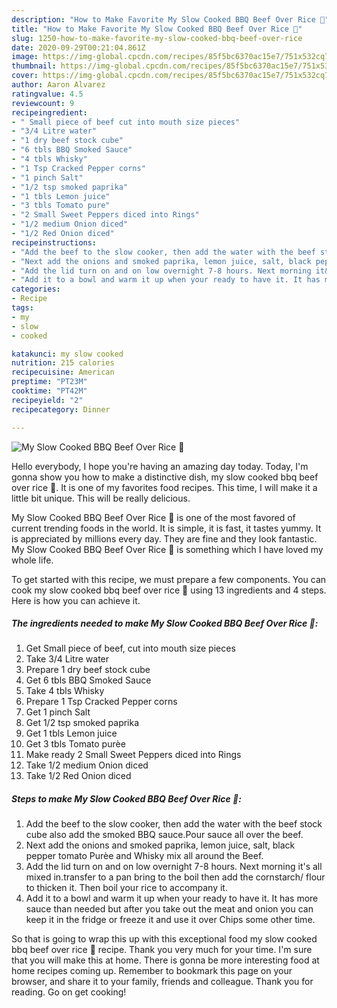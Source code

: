 ```yaml
---
description: "How to Make Favorite My Slow Cooked BBQ Beef Over Rice 🥰"
title: "How to Make Favorite My Slow Cooked BBQ Beef Over Rice 🥰"
slug: 1250-how-to-make-favorite-my-slow-cooked-bbq-beef-over-rice
date: 2020-09-29T00:21:04.861Z
image: https://img-global.cpcdn.com/recipes/85f5bc6370ac15e7/751x532cq70/my-slow-cooked-bbq-beef-over-rice-🥰-recipe-main-photo.jpg
thumbnail: https://img-global.cpcdn.com/recipes/85f5bc6370ac15e7/751x532cq70/my-slow-cooked-bbq-beef-over-rice-🥰-recipe-main-photo.jpg
cover: https://img-global.cpcdn.com/recipes/85f5bc6370ac15e7/751x532cq70/my-slow-cooked-bbq-beef-over-rice-🥰-recipe-main-photo.jpg
author: Aaron Alvarez
ratingvalue: 4.5
reviewcount: 9
recipeingredient:
- " Small piece of beef cut into mouth size pieces"
- "3/4 Litre water"
- "1 dry beef stock cube"
- "6 tbls BBQ Smoked Sauce"
- "4 tbls Whisky"
- "1 Tsp Cracked Pepper corns"
- "1 pinch Salt"
- "1/2 tsp smoked paprika"
- "1 tbls Lemon juice"
- "3 tbls Tomato pure"
- "2 Small Sweet Peppers diced into Rings"
- "1/2 medium Onion diced"
- "1/2 Red Onion diced"
recipeinstructions:
- "Add the beef to the slow cooker, then add the water with the beef stock cube also add the smoked BBQ sauce.Pour sauce all over the beef."
- "Next add the onions and smoked paprika, lemon juice, salt, black pepper tomato Purèe and Whisky mix all around the Beef."
- "Add the lid turn on and on low overnight 7-8 hours. Next morning it&#39;s all mixed in.transfer to a pan bring to the boil then add the cornstarch/ flour to thicken it. Then boil your rice to accompany it."
- "Add it to a bowl and warm it up when your ready to have it. It has more sauce than needed but after you take out the meat and onion you can keep it in the fridge or freeze it and use it over Chips some other time."
categories:
- Recipe
tags:
- my
- slow
- cooked

katakunci: my slow cooked 
nutrition: 215 calories
recipecuisine: American
preptime: "PT23M"
cooktime: "PT42M"
recipeyield: "2"
recipecategory: Dinner

---
```



![My Slow Cooked BBQ Beef Over Rice 🥰](https://img-global.cpcdn.com/recipes/85f5bc6370ac15e7/751x532cq70/my-slow-cooked-bbq-beef-over-rice-🥰-recipe-main-photo.jpg)

Hello everybody, I hope you're having an amazing day today. Today, I'm gonna show you how to make a distinctive dish, my slow cooked bbq beef over rice 🥰. It is one of my favorites food recipes. This time, I will make it a little bit unique. This will be really delicious.

My Slow Cooked BBQ Beef Over Rice 🥰 is one of the most favored of current trending foods in the world. It is simple, it is fast, it tastes yummy. It is appreciated by millions every day. They are fine and they look fantastic. My Slow Cooked BBQ Beef Over Rice 🥰 is something which I have loved my whole life.




To get started with this recipe, we must prepare a few components. You can cook my slow cooked bbq beef over rice 🥰 using 13 ingredients and 4 steps. Here is how you can achieve it.

<!--inarticleads1-->

##### The ingredients needed to make My Slow Cooked BBQ Beef Over Rice 🥰:

1. Get  Small piece of beef, cut into mouth size pieces
1. Take 3/4 Litre water
1. Prepare 1 dry beef stock cube
1. Get 6 tbls BBQ Smoked Sauce
1. Take 4 tbls Whisky
1. Prepare 1 Tsp Cracked Pepper corns
1. Get 1 pinch Salt
1. Get 1/2 tsp smoked paprika
1. Get 1 tbls Lemon juice
1. Get 3 tbls Tomato purèe
1. Make ready 2 Small Sweet Peppers diced into Rings
1. Take 1/2 medium Onion diced
1. Take 1/2 Red Onion diced




<!--inarticleads2-->

##### Steps to make My Slow Cooked BBQ Beef Over Rice 🥰:

1. Add the beef to the slow cooker, then add the water with the beef stock cube also add the smoked BBQ sauce.Pour sauce all over the beef.
1. Next add the onions and smoked paprika, lemon juice, salt, black pepper tomato Purèe and Whisky mix all around the Beef.
1. Add the lid turn on and on low overnight 7-8 hours. Next morning it&#39;s all mixed in.transfer to a pan bring to the boil then add the cornstarch/ flour to thicken it. Then boil your rice to accompany it.
1. Add it to a bowl and warm it up when your ready to have it. It has more sauce than needed but after you take out the meat and onion you can keep it in the fridge or freeze it and use it over Chips some other time.




So that is going to wrap this up with this exceptional food my slow cooked bbq beef over rice 🥰 recipe. Thank you very much for your time. I'm sure that you will make this at home. There is gonna be more interesting food at home recipes coming up. Remember to bookmark this page on your browser, and share it to your family, friends and colleague. Thank you for reading. Go on get cooking!
